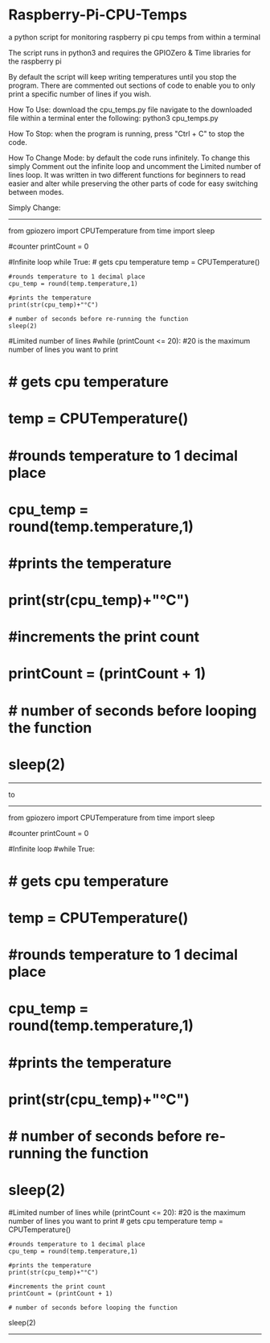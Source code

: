 # Raspberry-Pi-CPU-Temps
a python script for monitoring raspberry pi cpu temps from within a terminal

The script runs in python3 and requires the GPIOZero & Time libraries for the raspberry pi

By default the script will keep writing temperatures until you stop the program.
There are commented out sections of code to enable you to only print a specific number of lines if you wish.

How To Use:
download the cpu_temps.py file
navigate to the downloaded file within a terminal
enter the following:
python3 cpu_temps.py

How To Stop:
when the program is running, press "Ctrl + C" to stop the code.


How To Change Mode:
by default the code runs infinitely. To change this simply Comment out the infinite loop and uncomment the Limited number of lines loop.
It was written in two different functions for beginners to read easier and alter while preserving the other parts of code for easy switching between modes.

Simply Change:
*************************************************
from gpiozero import CPUTemperature
from time import sleep

#counter
printCount = 0

#Infinite loop
while True:
	# gets cpu temperature
	temp = CPUTemperature()

	#rounds temperature to 1 decimal place 
	cpu_temp = round(temp.temperature,1)

	#prints the temperature
	print(str(cpu_temp)+"°C") 
	
	# number of seconds before re-running the function
	sleep(2) 

#Limited number of lines
#while (printCount <= 20): #20 is the maximum number of lines you want to print
#	# gets cpu temperature
#	temp = CPUTemperature()
#
#	#rounds temperature to 1 decimal place 
#	cpu_temp = round(temp.temperature,1)
#
#	#prints the temperature
#	print(str(cpu_temp)+"°C") 
#	
#	#increments the print count
# 	printCount = (printCount + 1)
#
#	# number of seconds before looping the function
#	sleep(2)
*************************************************************
to 
************************************************************
from gpiozero import CPUTemperature
from time import sleep

#counter
printCount = 0

#Infinite loop
#while True:
#	# gets cpu temperature
#	temp = CPUTemperature()
#
#	#rounds temperature to 1 decimal place 
#	cpu_temp = round(temp.temperature,1)
#
#	#prints the temperature
#	print(str(cpu_temp)+"°C") 
#	
#	# number of seconds before re-running the function
#	sleep(2) 

#Limited number of lines
while (printCount <= 20): #20 is the maximum number of lines you want to print
	# gets cpu temperature
	temp = CPUTemperature()

	#rounds temperature to 1 decimal place 
	cpu_temp = round(temp.temperature,1)

	#prints the temperature
	print(str(cpu_temp)+"°C") 
	
	#increments the print count
 	printCount = (printCount + 1)

	# number of seconds before looping the function
  sleep(2)
************************************************************
